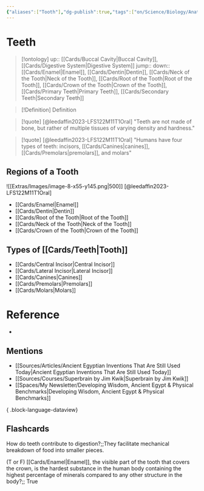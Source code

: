 ```yaml
---
{"aliases":["Tooth"],"dg-publish":true,"tags":["on/Science/Biology/Anatomy","Uni/HBIO1010","Uni/LFS122","flashcards/LFS122"],"permalink":"/cards/teeth/","dgPassFrontmatter":true}
---
```


# Teeth

> [!ontology]
> up:: [[Cards/Buccal Cavity\|Buccal Cavity]], [[Cards/Digestive System\|Digestive System]]
> jump:: 
> down:: [[Cards/Enamel\|Enamel]], [[Cards/Dentin\|Dentin]], [[Cards/Neck of the Tooth\|Neck of the Tooth]], [[Cards/Root of the Tooth\|Root of the Tooth]], [[Cards/Crown of the Tooth\|Crown of the Tooth]], [[Cards/Primary Teeth\|Primary Teeth]], [[Cards/Secondary Teeth\|Secondary Teeth]]

> [!Definition] Definition

> [!quote] [@leedaffin2023-LFS122M11T1Oral]
> "Teeth are not made of bone, but rather of multiple tissues of varying density and hardness."

> [!quote] [@leedaffin2023-LFS122M11T1Oral]
> "Humans have four types of teeth: incisors, [[Cards/Canines\|canines]], [[Cards/Premolars\|premolars]], and molars"

## Regions of a Tooth

![[Extras/Images/image-8-x55-y145.png\|500]]
[@leedaffin2023-LFS122M11T1Oral]

- [[Cards/Enamel\|Enamel]]
- [[Cards/Dentin\|Dentin]]
- [[Cards/Root of the Tooth\|Root of the Tooth]]
- [[Cards/Neck of the Tooth\|Neck of the Tooth]]
- [[Cards/Crown of the Tooth\|Crown of the Tooth]]

## Types of [[Cards/Teeth\|Tooth]]

- [[Cards/Central Incisor\|Central Incisor]]
- [[Cards/Lateral Incisor\|Lateral Incisor]]
- [[Cards/Canines\|Canines]]
- [[Cards/Premolars\|Premolars]]
- [[Cards/Molars\|Molars]]

# Reference

- 

## Mentions

- [[Sources/Articles/Ancient Egyptian Inventions That Are Still Used Today\|Ancient Egyptian Inventions That Are Still Used Today]]
- [[Sources/Courses/Superbrain by Jim Kwik\|Superbrain by Jim Kwik]]
- [[Spaces/My Newsletter/Developing Wisdom, Ancient Egypt & Physical Benchmarks\|Developing Wisdom, Ancient Egypt & Physical Benchmarks]]

{ .block-language-dataview}

## Flashcards

How do teeth contribute to digestion?;;They facilitate mechanical breakdown of food into smaller pieces.
<!--SR:!2023-11-22,48,270-->

(T or F) [[Cards/Enamel\|Enamel]], the visible part of the tooth that covers the crown, is the hardest substance in the human body containing the highest percentage of minerals compared to any other structure in the body?;; True
<!--SR:!2023-11-20,46,270-->

